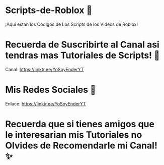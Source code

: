 # Scripts-de-Roblox 🎃
¡Aqui estan los Codigos de Los Scripts de los Videos de Roblox!

# Recuerda de Suscribirte al Canal asi tendras mas Tutoriales de Scripts! 🎀
Canal: https://linktr.ee/YoSoyEnderYT

# Mis Redes Sociales 🎉
Enlace: https://linktr.ee/YoSoyEnderYT

# Recuerda que si tienes amigos que le interesarian mis Tutoriales no Olvides de Recomendarle mi Canal! ✨
